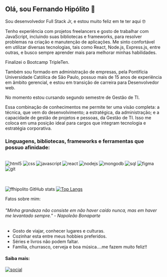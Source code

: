 ## Olá, sou Fernando Hipólito 👋 

Sou desenvolvedor Full Stack Jr, e estou muito feliz em te ter aqui 🤓


Tenho experiência com projetos freelancers e gosto de trabalhar com JavaScript, incluindo suas bibliotecas e frameworks, para resolver problemas na criação e manutenção de aplicações. Me sinto confortável em utilizar diversas tecnologias, tais como React, Node.js, Express.js, entre outras, e busco sempre aprender mais para melhorar minhas habilidades.


Finalizei o Bootcamp TripleTen.


Também sou formado em administração de empresas, pela Pontifícia Universidade Católica de São Paulo, possuo mais de 15 anos de experiência em âmbito gerencial, e estou em transição de carreira para Desenvolvedor web.

No momento estou cursando segundo semestre de Gestão de TI.

Essa combinação de conhecimentos me permite ter uma visão completa: a técnica, que vem do desenvolvimento; a estratégica, da administração; e a capacidade de gestão de projetos e pessoas, da Gestão de TI. Isso me coloca em uma posição ideal para cargos que integram tecnologia e estratégia corporativa.


### Linguagens, bibliotecas, frameworks e ferramentas que possuo afinidade:

<div style="display: inline_block"><br/>
<img aling="center" alt="html5" src="https://img.shields.io/badge/HTML5-E34F26?style=for-the-badge&logo=html5&logoColor=white"/>
<img aling="center" alt="css" src="https://img.shields.io/badge/CSS-239120?&style=for-the-badge&logo=css3&logoColor=white"/>
<img aling="center" alt="javascript" src="https://img.shields.io/badge/JavaScript-323330?style=for-the-badge&logo=javascript&logoColor=F7DF1E"/>
<img aling="center" alt="react" src="https://img.shields.io/badge/React-20232A?style=for-the-badge&logo=react&logoColor=61DAFB"/>
<img aling="center" alt="nodejs" src="https://img.shields.io/badge/Node.js-43853D?style=for-the-badge&logo=node.js&logoColor=white"/>
<img aling="center" alt="mongodb" src="https://img.shields.io/badge/MongoDB-4EA94B?style=for-the-badge&logo=mongodb&logoColor=white"/>
<img aling="center" alt="sql" src="https://img.shields.io/badge/MySQL-00000F?style=for-the-badge&logo=mysql&logoColor=white"/>
<img aling="center" alt="figma" src="https://img.shields.io/badge/Figma-F24E1E?style=for-the-badge&logo=figma&logoColor=white"/>
<img aling="center" alt="git" src="https://img.shields.io/badge/GitLab-330F63?style=for-the-badge&logo=gitlab&logoColor=white"/> 
</div>

<br/>
<br/>

  
![ffhipolito GitHub stats](https://github-readme-stats.vercel.app/api?username=ffhipolito&show_icons=true&theme=radical) [![Top Langs](https://github-readme-stats.vercel.app/api/top-langs/?username=ffhipolito&show_icons=true&theme=radical)](https://github.com/ffhipolito/github-readme-stats)



Fatos sobre mim:
###### "Minha grandeza não consiste em não haver caído nunca, mas em haver me levantado sempre." - Napoleão Bonaparte
- Gosto de viajar, conhecer lugares e culturas.
- Cozinhar esta entre meus hobbies preferidos.
- Séries e livros não podem faltar.
- Família, churrasco, cerveja e boa música....me fazem muito feliz!!

#### Saiba mais: 
[![social](https://img.shields.io/badge/LinkedIn-0077B5?style=for-the-badge&logo=linkedin&logoColor=white)](https://www.linkedin.com/in/fernando-hip%C3%B3lito-b65742168/)
                                                                            
